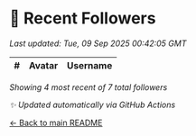 # 👥 Recent Followers

_Last updated: Tue, 09 Sep 2025 00:42:05 GMT_

| # | Avatar | Username |
|--:|:------:|:---------|


_Showing 4 most recent of 7 total followers_

_✨ Updated automatically via GitHub Actions_

[← Back to main README](../README.md)
